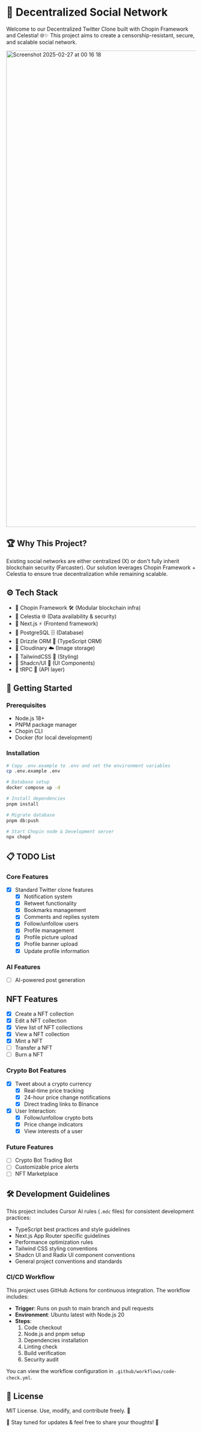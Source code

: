 # 🚀 Decentralized Social Network

Welcome to our Decentralized Twitter Clone built with Chopin Framework and Celestia! 🌐✨ This project aims to create a censorship-resistant, secure, and scalable social network.

<img width="1267" alt="Screenshot 2025-02-27 at 00 16 18" src="https://github.com/user-attachments/assets/3b9c85a1-2a9d-4ac0-81e0-653716bbbee6" />

## 🏆 Why This Project?
Existing social networks are either centralized (X) or don't fully inherit blockchain security (Farcaster). Our solution leverages Chopin Framework + Celestia to ensure true decentralization while remaining scalable.

## ⚙️ Tech Stack
- 🔹 Chopin Framework 🛠️ (Modular blockchain infra)
- 🔹 Celestia 🌐 (Data availability & security)
- 🔹 Next.js ⚡ (Frontend framework)
- 🔹 PostgreSQL 🗄️ (Database)
- 🔹 Drizzle ORM 🎯 (TypeScript ORM)
- 🔹 Cloudinary ☁️ (Image storage) 
- 🔹 TailwindCSS 🎨 (Styling)
- 🔹 Shadcn/UI 🎯 (UI Components)
- 🔹 tRPC 🎯 (API layer)

## 🚀 Getting Started

### Prerequisites
- Node.js 18+
- PNPM package manager
- Chopin CLI
- Docker (for local development)

### Installation
```bash
# Copy .env.example to .env and set the environment variables
cp .env.example .env

# Database setup
docker compose up -d

# Install dependencies
pnpm install

# Migrate database
pnpm db:push

# Start Chopin node & Development server
npx chopd
```

## 📋 TODO List

### Core Features
- [x] Standard Twitter clone features
  - [x] Notification system
  - [x] Retweet functionality
  - [x] Bookmarks management
  - [x] Comments and replies system
  - [x] Follow/unfollow users
  - [x] Profile management
  - [x] Profile picture upload
  - [x] Profile banner upload
  - [x] Update profile information

### AI Features
- [ ] AI-powered post generation

## NFT Features
- [x] Create a NFT collection
- [x] Edit a NFT collection
- [x] View list of NFT collections
- [x] View a NFT collection
- [x] Mint a NFT
- [ ] Transfer a NFT
- [ ] Burn a NFT

### Crypto Bot Features
- [x] Tweet about a crypto currency
  - [x] Real-time price tracking
  - [x] 24-hour price change notifications
  - [x] Direct trading links to Binance
- [x] User Interaction:
  - [x] Follow/unfollow crypto bots
  - [x] Price change indicators
  - [x] View interests of a user

### Future Features
- [ ] Crypto Bot Trading Bot
- [ ] Customizable price alerts
- [ ] NFT Marketplace

## 🛠️ Development Guidelines
This project includes Cursor AI rules (`.mdc` files) for consistent development practices:
- TypeScript best practices and style guidelines
- Next.js App Router specific guidelines
- Performance optimization rules
- Tailwind CSS styling conventions
- Shadcn UI and Radix UI component conventions
- General project conventions and standards

### CI/CD Workflow

This project uses GitHub Actions for continuous integration. The workflow includes:

- **Trigger**: Runs on push to main branch and pull requests
- **Environment**: Ubuntu latest with Node.js 20
- **Steps**:
  1. Code checkout
  2. Node.js and pnpm setup
  3. Dependencies installation
  4. Linting check
  5. Build verification
  6. Security audit

You can view the workflow configuration in `.github/workflows/code-check.yml`.

## 📜 License
MIT License. Use, modify, and contribute freely. 📝

👀 Stay tuned for updates & feel free to share your thoughts! 🚀
